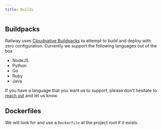 ```yaml
---
title: Builds
---
```


## Buildpacks

Railway uses [Cloudnative Buildpacks](https://buildpacks.io/) to attempt to
build and deploy with zero configuration. Currently we support the following
languages out of the box

- NodeJS
- Python
- Go
- Ruby
- Java 

If you have a language that you want us to support, please don't hesitate to
[reach out](https://discord.gg/xAm2w6g) and let us know.

## Dockerfiles

We will look for and use a `Dockerfile` at the project root if it exists.
